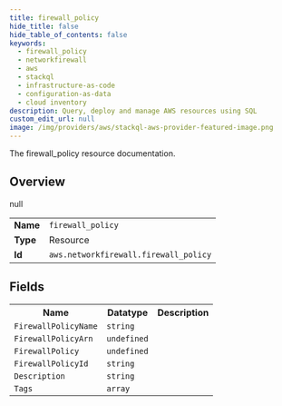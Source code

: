 ```yaml
---
title: firewall_policy
hide_title: false
hide_table_of_contents: false
keywords:
  - firewall_policy
  - networkfirewall
  - aws
  - stackql
  - infrastructure-as-code
  - configuration-as-data
  - cloud inventory
description: Query, deploy and manage AWS resources using SQL
custom_edit_url: null
image: /img/providers/aws/stackql-aws-provider-featured-image.png
---
```

The firewall_policy resource documentation.

## Overview
<table><tbody>
<tr><td><b>Name</b></td><td><code>firewall_policy</code></td></tr>
<tr><td><b>Type</b></td><td>Resource</td></tr>
null
<tr><td><b>Id</b></td><td><code>aws.networkfirewall.firewall_policy</code></td></tr>
</tbody></table>

## Fields
<table><tbody>
<tr><th>Name</th><th>Datatype</th><th>Description</th></tr>
<tr><td><code>FirewallPolicyName</code></td><td><code>string</code></td><td></td></tr><tr><td><code>FirewallPolicyArn</code></td><td><code>undefined</code></td><td></td></tr><tr><td><code>FirewallPolicy</code></td><td><code>undefined</code></td><td></td></tr><tr><td><code>FirewallPolicyId</code></td><td><code>string</code></td><td></td></tr><tr><td><code>Description</code></td><td><code>string</code></td><td></td></tr><tr><td><code>Tags</code></td><td><code>array</code></td><td></td></tr>
</tbody></table>